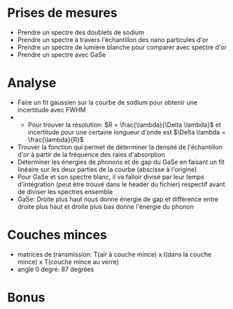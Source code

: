 # Prises de mesures 

- Prendre un spectre des doublets de sodium 
- Prendre un spectre à travers l'échantillon des nano particules d'or
- Prendre un spectre de lumière blanche pour comparer avec spectre d'or
- Prendre un spectre avec GaSe 











# Analyse

- Faire un fit gaussien sur la courbe de sodium pour obtenir une incertitude avec FWHM
- - Pour trouver la résolution: $R = \frac{\lambda}{\Delta \lambda}$ et incertitude pour une certaine longueur d'onde est $\Delta \lambda = \frac{\lambda}{R}$
- Trouver la fonction qui permet de déterminer la densité de l'échantillon d'or à partir de la fréquence des raies d'absorption
- Déterminer les énergies de phonons et de gap du GaSe en faisant un fit linéaire sur les deux parties de la courbe (abscisse à l'origine)
- Pour GaSe et son spectre blanc, il va falloir divisé par leur temps d'intégration (peut être trouvé dans le header du fichier) respectif avant de diviser les spectres ensemble
- GaSe: Droite plus haut nous donne énergie de gap et différence entre droite plus haut et droite plus bas donne l'énergie du phonon



# Couches minces

- matrices de transmission: T(air à couche mince) x I(dans la couche mince) x T(couche mince au verre) 
- angle 0 degré: 87 degrées



# Bonus 

